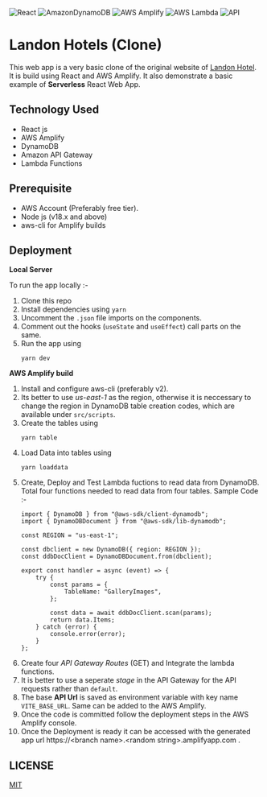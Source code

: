![React](https://img.shields.io/badge/react-%2320232a.svg?style=for-the-badge&logo=react&logoColor=%2361DAFB)
![AmazonDynamoDB](https://img.shields.io/badge/Amazon%20DynamoDB-4053D6?style=for-the-badge&logo=Amazon%20DynamoDB&logoColor=white)
![AWS Amplify](https://img.shields.io/badge/AWS%20Amplify-FF9900.svg?style=for-the-badge&logo=AWS-Amplify&logoColor=white)
![AWS Lambda](https://img.shields.io/badge/AWS%20Lambda-FF9900.svg?style=for-the-badge&logo=AWS-Lambda&logoColor=white)
![API](https://img.shields.io/badge/Amazon%20API%20Gateway-FF4F8B.svg?style=for-the-badge&logo=Amazon-API-Gateway&logoColor=white)


# Landon Hotels (Clone)

This web app is a very basic clone of the original website of [Landon Hotel](https://landonhotel.com/). It is build using React and AWS Amplify. It also demonstrate a basic example of **Serverless** React Web App.

## Technology Used

- React js
- AWS Amplify
- DynamoDB
- Amazon API Gateway
- Lambda Functions

## Prerequisite
- AWS Account (Preferably free tier).
- Node js (v18.x and above)
- aws-cli for Amplify builds
## Deployment

**Local Server**

To run the app locally :-

1. Clone this repo
2. Install dependencies using `yarn`
3. Uncomment the `.json` file imports on the components.
4. Comment out the hooks (`useState` and `useEffect`) call parts on the same.
5. Run the app using 
    ```
    yarn dev
**AWS Amplify build**
1. Install and configure aws-cli (preferably v2). 
2. Its better to use *us-east-1* as the region, otherwise it is neccessary to change the region in DynamoDB table creation codes, which are available under `src/scripts`.
3. Create the tables using 
    ```
    yarn table
4. Load Data into tables using
    ```
    yarn loaddata
4. Create, Deploy and Test Lambda fuctions to read data from DynamoDB. Total four functions needed to read data from four tables. Sample Code :-
    ```
    import { DynamoDB } from "@aws-sdk/client-dynamodb";
    import { DynamoDBDocument } from "@aws-sdk/lib-dynamodb";

    const REGION = "us-east-1";

    const dbclient = new DynamoDB({ region: REGION });
    const ddbDocClient = DynamoDBDocument.from(dbclient);

    export const handler = async (event) => {
        try {
            const params = {
                TableName: "GalleryImages",
            };

            const data = await ddbDocClient.scan(params);
            return data.Items;
        } catch (error) {
            console.error(error);
        }
    };
6. Create four *API Gateway Routes* (GET) and Integrate the lambda functions.
7. It is better to use a seperate *stage* in the API Gateway for the API requests rather than `default`. 
8. The base **API Url** is saved as environment variable with key name `VITE_BASE_URL`. Same can be added to the AWS Amplify.
9. Once the code is committed follow the deployment steps in the AWS Amplify console.
0. Once the Deployment is ready it can be accessed with the generated app url https://&lt;branch name&gt;.&lt;random string&gt;.amplifyapp.com .

## LICENSE
[MIT](LICENSE)
